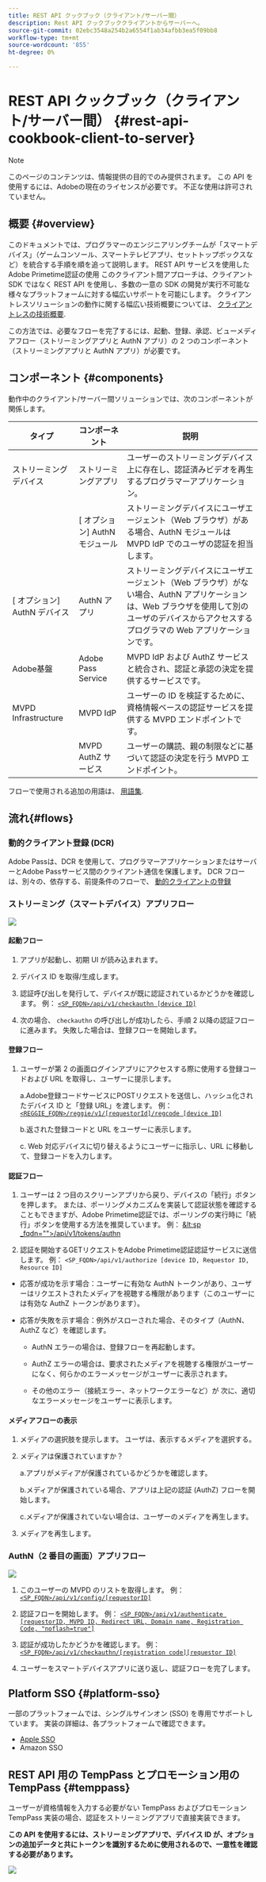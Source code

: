 ```yaml
---
title: REST API クックブック（クライアント/サーバー間）
description: Rest API クックブッククライアントからサーバーへ。
source-git-commit: 02ebc3548a254b2a6554f1ab34afbb3ea5f09bb8
workflow-type: tm+mt
source-wordcount: '855'
ht-degree: 0%

---
```


# REST API クックブック（クライアント/サーバー間） {#rest-api-cookbook-client-to-server}

>[!NOTE]
>
>このページのコンテンツは、情報提供の目的でのみ提供されます。 この API を使用するには、Adobeの現在のライセンスが必要です。 不正な使用は許可されていません。


## 概要 {#overview}

このドキュメントでは、プログラマーのエンジニアリングチームが「スマートデバイス」（ゲームコンソール、スマートテレビアプリ、セットトップボックスなど）を統合する手順を順を追って説明します。 REST API サービスを使用したAdobe Primetime認証の使用 このクライアント間アプローチは、クライアント SDK ではなく REST API を使用し、多数の一意の SDK の開発が実行不可能な様々なプラットフォームに対する幅広いサポートを可能にします。 クライアントレスソリューションの動作に関する幅広い技術概要については、 [クライアントレスの技術概要](/help/authentication/rest-api-overview.md).


この方法では、必要なフローを完了するには、起動、登録、承認、ビューメディアフロー（ストリーミングアプリと AuthN アプリ）の 2 つのコンポーネント（ストリーミングアプリと AuthN アプリ）が必要です。

## コンポーネント {#components}

動作中のクライアント/サーバー間ソリューションでは、次のコンポーネントが関係します。



| タイプ | コンポーネント | 説明 |
| --- | --- | --- |
| ストリーミングデバイス | ストリーミングアプリ | ユーザーのストリーミングデバイス上に存在し、認証済みビデオを再生するプログラマーアプリケーション。 |
| | \[ オプション\] AuthN モジュール | ストリーミングデバイスにユーザエージェント（Web ブラウザ）がある場合、AuthN モジュールは MVPD IdP でのユーザの認証を担当します。 |
| \[ オプション\] AuthN デバイス | AuthN アプリ | ストリーミングデバイスにユーザエージェント（Web ブラウザ）がない場合、AuthN アプリケーションは、Web ブラウザを使用して別のユーザのデバイスからアクセスするプログラマの Web アプリケーションです。 |
| Adobe基盤 | Adobe Pass Service | MVPD IdP および AuthZ サービスと統合され、認証と承認の決定を提供するサービスです。 |
| MVPD Infrastructure | MVPD IdP | ユーザーの ID を検証するために、資格情報ベースの認証サービスを提供する MVPD エンドポイントです。 |
| | MVPD AuthZ サービス | ユーザーの購読、親の制限などに基づいて認証の決定を行う MVPD エンドポイント。 |



フローで使用される追加の用語は、 [用語集](/help/authentication/glossary.md).

## 流れ{#flows}

### 動的クライアント登録 (DCR)

Adobe Passは、DCR を使用して、プログラマーアプリケーションまたはサーバーとAdobe Passサービス間のクライアント通信を保護します。 DCR フローは、別々の、依存する、前提条件のフローで、 [動的クライアントの登録](/help/authentication/dynamic-client-registration.md)


### ストリーミング（スマートデバイス）アプリフロー

![](assets/smart-device-app-flow.png)

#### 起動フロー

1. アプリが起動し、初期 UI が読み込まれます。

2. デバイス ID を取得/生成します。

3. 認証呼び出しを発行して、デバイスが既に認証されているかどうかを確認します。  例： [`<SP_FQDN>/api/v1/checkauthn [device ID]`](/help/authentication/check-authentication-token.md)

4. 次の場合、 `checkauthn` の呼び出しが成功したら、手順 2 以降の認証フローに進みます。  失敗した場合は、登録フローを開始します。



#### 登録フロー

1. ユーザーが第 2 の画面ログインアプリにアクセスする際に使用する登録コードおよび URL を取得し、ユーザーに提示します。

   a.Adobe登録コードサービスにPOSTリクエストを送信し、ハッシュ化されたデバイス ID と「登録 URL」を渡します。  例： [`<REGGIE_FQDN>/reggie/v1/[requestorId]/regcode [device ID]`](/help/authentication/registration-code-request.md)

   b.返された登録コードと URL をユーザーに表示します。

   c. Web 対応デバイスに切り替えるようにユーザーに指示し、URL に移動して、登録コードを入力します。



#### 認証フロー

1. ユーザーは 2 つ目のスクリーンアプリから戻り、デバイスの「続行」ボタンを押します。 または、ポーリングメカニズムを実装して認証状態を確認することもできますが、Adobe Primetime認証では、ポーリングの実行時に「続行」ボタンを使用する方法を推奨しています。 <!--(For information on employing a "Continue" button versus polling the Adobe Primetime authentication backend server, see the Clientless Technical Overview: Managing 2nd-Screen Workflow Transition.)--> 例： [\&lt;sp _fqdn=&quot;&quot;>/api/v1/tokens/authn](/help/authentication/retrieve-authentication-token.md)

2. 認証を開始するGETリクエストをAdobe Primetime認証認証サービスに送信します。 例： `<SP_FQDN>/api/v1/authorize [device ID, Requestor ID, Resource ID]`

<!-- end list -->

* 応答が成功を示す場合：ユーザーに有効な AuthN トークンがあり、ユーザーはリクエストされたメディアを視聴する権限があります（このユーザーには有効な AuthZ トークンがあります）。

* 応答が失敗を示す場合：例外がスローされた場合、そのタイプ（AuthN、AuthZ など）を確認します。

   * AuthN エラーの場合は、登録フローを再起動します。

   * AuthZ エラーの場合は、要求されたメディアを視聴する権限がユーザーになく、何らかのエラーメッセージがユーザーに表示されます。

   * その他のエラー（接続エラー、ネットワークエラーなど）が 次に、適切なエラーメッセージをユーザーに表示します。



#### メディアフローの表示

1. メディアの選択肢を提示します。 ユーザは、表示するメディアを選択する。

2. メディアは保護されていますか？

   a.アプリがメディアが保護されているかどうかを確認します。

   b.メディアが保護されている場合、アプリは上記の認証 (AuthZ) フローを開始します。

   c.メディアが保護されていない場合は、ユーザーのメディアを再生します。

3. メディアを再生します。


### AuthN（2 番目の画面）アプリフロー

![](assets/secnd-screen-authn-flow.png)

1. このユーザーの MVPD のリストを取得します。 例： [`<SP_FQDN>/api/v1/config/[requestorID]`](/help/authentication/provide-mvpd-list.md)

1. 認証フローを開始します。  例： [`<SP_FQDN>/api/v1/authenticate [requestorID, MVPD ID, Redirect URL, Domain name, Registration Code, "noflash=true"]`](/help/authentication/initiate-authentication.md)

1. 認証が成功したかどうかを確認します。 例：[`<SP_FQDN>/api/v1/checkauthn/[registration code][requestor ID]`](/help/authentication/check-authentication-token.md)

1. ユーザーをスマートデバイスアプリに送り返し、認証フローを完了します。

## Platform SSO {#platform-sso}

一部のプラットフォームでは、シングルサインオン (SSO) を専用でサポートしています。 実装の詳細は、各プラットフォームで確認できます。

* [Apple SSO](/help/authentication/apple-sso-cookbook-rest-api.md)
* Amazon SSO

## REST API 用の TempPass とプロモーション用の TempPass {#temppass}

ユーザーが資格情報を入力する必要がない TempPass およびプロモーション TempPass 実装の場合、認証をストリーミングアプリで直接実装できます。

**この API を使用するには、ストリーミングアプリで、デバイス ID が、オプションの追加データと共にトークンを識別するために使用されるので、一意性を確認する必要があります。**


![](assets/temp-pass-promo-temppass.png)
